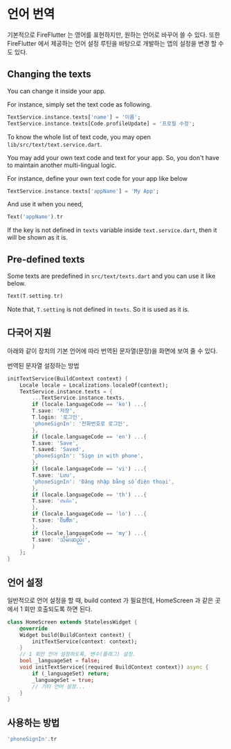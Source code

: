# 언어 번역

기본적으로 FireFlutter 는 영어를 표현하지만, 원하는 언어로 바꾸어 쓸 수 있다. 또한 FireFlutter 에서 제공하는 언어 설정 루틴을 바탕으로 개발하는 앱의 설정을 변경 할 수도 있다.


## Changing the texts

You can change it inside your app.

For instance, simply set the text code as following.

```dart
TextService.instance.texts['name'] = '이름';
TextService.instance.texts[Code.profileUpdate] = '프로필 수정';
```

To know the whole list of text code, you may open `lib/src/text/text.service.dart`.

You may add your own text code and text for your app. So, you don't have to maintain another multi-lingual logic.

For instance, define your own text code for your app like below

```dart
TextService.instance.texts['appName'] = 'My App';
```

And use it when you need,

```dart
Text('appName').tr
```

If the key is not defined in `texts` variable inside `text.service.dart`, then it will be shown as it is.

## Pre-defined texts

Some texts are predefined in `src/text/texts.dart` and you can use it like below.

```dart
Text(T.setting.tr)
```

Note that, `T.setting` is not defined in `texts`. So it is used as it is.

## 다국어 지원

아래와 같이 장치의 기본 언어에 따라 번역된 문자열(문장)을 화면에 보여 줄 수 있다.

번역된 문자열 설정하는 방법

```dart
initTextService(BuildContext context) {
    Locale locale = Localizations.localeOf(context);
    TextService.instance.texts = {
        ...TextService.instance.texts,
        if (locale.languageCode == 'ko') ...{
        T.save: '저장',
        T.login: '로그인',
        'phoneSignIn': '전화번호로 로그인',
        },
        if (locale.languageCode == 'en') ...{
        T.save: 'Save',
        T.saved: 'Saved',
        'phoneSignIn': 'Sign in with phone',
        },
        if (locale.languageCode == 'vi') ...{
        T.save: 'Lưu',
        'phoneSignIn': 'Đăng nhập bằng số điện thoại',
        },
        if (locale.languageCode == 'th') ...{
        T.save: 'บันทึก',
        },
        if (locale.languageCode == 'lo') ...{
        T.save: 'ບັນທຶກ',
        },
        if (locale.languageCode == 'my') ...{
        T.save: 'သိမ်းဆည်း',
        }
    };
}
```


## 언어 설정

일반적으로 언어 설정을 할 때, build context 가 필요한데, HomeScreen 과 같은 곳에서 1 회만 호출되도록 하면 된다.

```dart
class HomeScreen extends StatelessWidget {
    @override
    Widget build(BuildContext context) {
        initTextService(context: context);
    }
    // 1 회만 언어 설정하도록, 변수(플래그) 설정.
    bool _languageSet = false;
    void initTextService({required BuildContext context}) async {
        if (_languageSet) return;
        _languageSet = true;
        // 기타 언어 설정...
    }
}
```



## 사용하는 방법

```dart
'phoneSignIn'.tr
```





